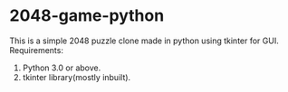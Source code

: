 # 2048-game-python
This is a simple 2048 puzzle clone made in python using tkinter for GUI.
Requirements:
1. Python 3.0 or above.
2. tkinter library(mostly inbuilt).
